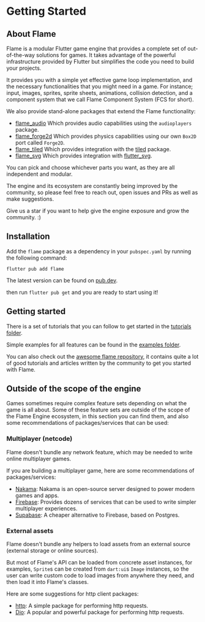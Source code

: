 # Getting Started


## About Flame

Flame is a modular Flutter game engine that provides a complete set of out-of-the-way solutions for
games. It takes advantage of the powerful infrastructure provided by Flutter but simplifies the code
you need to build your projects.

It provides you with a simple yet effective game loop implementation, and the necessary
functionalities that you might need in a game. For instance; input, images, sprites, sprite sheets,
animations, collision detection, and a component system that we call Flame Component System (FCS for
short).

We also provide stand-alone packages that extend the Flame functionality:

- [flame_audio](https://pub.dev/packages/flame_audio) Which provides audio capabilities using the
  `audioplayers` package.
- [flame_forge2d](https://pub.dev/packages/flame_forge2d) Which provides physics capabilities using
  our own `Box2D` port called `Forge2D`.
- [flame_tiled](https://pub.dev/packages/flame_tiled) Which provides integration with the
  [tiled](https://pub.dev/packages/tiled) package.
- [flame_svg](https://pub.dev/packages/flame_svg) Which provides integration with
  [flutter_svg](https://pub.dev/packages/flutter_svg).

You can pick and choose whichever parts you want, as they are all independent and modular.

The engine and its ecosystem are constantly being improved by the community, so please feel free to
reach out, open issues and PRs as well as make suggestions.

Give us a star if you want to help give the engine exposure and grow the community. :)


## Installation

Add the `flame` package as a dependency in your `pubspec.yaml` by running the following command:

```console
flutter pub add flame
```

The latest version can be found on [pub.dev](https://pub.dev/packages/flame/install).

then run `flutter pub get` and you are ready to start using it!


## Getting started

There is a set of tutorials that you can follow to get started in the
[tutorials folder](https://github.com/flame-engine/flame/tree/main/doc/tutorials).

Simple examples for all features can be found in the
[examples folder](https://github.com/flame-engine/flame/tree/main/examples).

You can also check out the [awesome flame
repository](https://github.com/flame-engine/awesome-flame#user-content-articles--tutorials),
it contains quite a lot of good tutorials and articles written by the community
to get you started with Flame.


## Outside of the scope of the engine

Games sometimes require complex feature sets depending on what the game is all about. Some of these
feature sets are outside of the scope of the Flame Engine ecosystem, in this section you can find
them, and also some recommendations of packages/services that can be used:


### Multiplayer (netcode)

Flame doesn't bundle any network feature, which may be needed to write online multiplayer games.

If you are building a multiplayer game, here are some recommendations of packages/services:

- [Nakama](https://github.com/obrunsmann/flutter_nakama/): Nakama is an open-source server designed
 to power modern games and apps.
- [Firebase](https://firebase.google.com/): Provides dozens of services that can be used to write
simpler multiplayer experiences.
- [Supabase](https://supabase.com/): A cheaper alternative to Firebase, based on Postgres.


### External assets

Flame doesn't bundle any helpers to load assets from an external source (external storage or online
sources).

But most of Flame's API can be loaded from concrete asset instances, for examples, `Sprite`s can be
created from `dart:ui`s `Image` instances, so the user can write custom code to load images from
anywhere they need, and then load it into Flame's classes.

Here are some suggestions for http client packages:

- [http](https://pub.dev/packages/http): A simple package for performing http requests.
- [Dio](https://pub.dev/packages/dio): A popular and powerful package for performing http requests.
